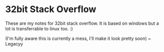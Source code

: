 # 32bit Stack Overflow
These are my notes for 32bit stack overflow. It is based on windows but a lot is transferrable to linux too.  :)

(I'm fully aware this is currently a mess, I'll make it look pretty soon)
 ~ Legacyy